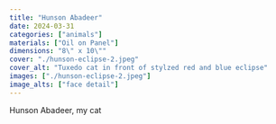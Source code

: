 ```yaml
---
title: "Hunson Abadeer"
date: 2024-03-31
categories: ["animals"]
materials: ["Oil on Panel"]
dimensions: "8\" x 10\""
cover: "./hunson-eclipse-2.jpeg"
cover_alt: "Tuxedo cat in front of stylzed red and blue eclipse"
images: ["./hunson-eclipse-2.jpeg"]
image_alts: ["face detail"]
---
```

Hunson Abadeer, my cat

